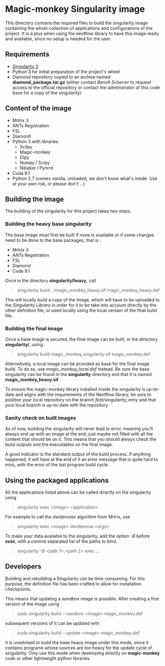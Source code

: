 # Magic-monkey Singularity image

This directory contains the required files to build the singularity image 
containing the whole collection of applications and configurations of the 
project. It is a plus when using the nextflow library to have this image 
ready and available, since no setup is needed for the user.

## Requirements

- [Singularity 3](https://sylabs.io/guides/3.0/user-guide/installation.html)
- Python 3 for initial preparation of the project's wheel
- Diamond repository copied to an archive named **diamond_package.tar.gz** 
  (either contact *Benoît Scherrer* to request access to the official 
  repository or contact the administrator of this code base for a copy of the 
  singularity)

## Content of the image

- Mrtrix 3
- ANTs Registration
- FSL
- Diamond
- Python 3 with libraries
    - Scilpy
    - Magic-monkey
    - Dipy
    - Numpy / Scipy
    - Nibabel / Pynrrd
- Cuda 9.1
- Python 2.7 (comes vanilla, unloaded, we don't know what's inside. Use at your own risk, or please don't ...)

## Building the image

The building of the singularity for this project takes two steps.

### Building the heavy base singularity

The base image must first be built if none is available or if some changes 
need to be done to the base packages, that is :

- Mrtrix 3
- ANTs Registration
- FSL
- Diamond
- Cuda 9.1

Once in the directory **singularity/heavy**, call

> singularity build ../magic_monkey_heavy.sif magic_monkey_heavy.def

This will locally build a copy of the image, which will have to be 
uploaded to the *Singularity Library* in order for it to be take into 
account directly by the other definition file, or used locally using the 
local version of the final build file.

### Building the final image

Once a base image is secured, the final image can be built, in the 
directory **singularity/**, using :

> singularity build magic_monkey_singularity.sif magic_monkey.def

Alternatively, a local image can be provided as base for the final image 
build. To do so, use *magic_monkey_local.def* instead. Be sure the base 
singularity can be found in the **singularity** directory and that it is 
named **magic_monkey_heavy.sif**

To ensure the magic-monkey library installed inside the singularity is 
up-to-date and aligns with the requirements of the Nextflow library, be 
sure to position your local repository on the branch *feat/singularity_mmy* 
and that your local branch is up-to-date with the repository.

### Sanity check on built images

As of now, building the singularity will never lead to error, meaning you'll 
always end up with an image at the end, just maybe not filled with all the 
content that should be on it. This means that you should always check the 
build outputs and the executables on the final image.

A good indicator is the standard output of the build process. If anything 
happened, it will have at the end of it an error message that is quite hard 
to miss, with the error of the last program build cycle.

## Using the packaged applications

All the applications listed above can be called directly on the singularity 
using

> singularity exec \<image> \<application>

For example to call the *dwidenoise* algorithm from Mrtrix, use

> singularity exec \<image> dwidenoise \<args>

To make your data available to the singularity, add the option *-B* before
**exec**, with a comma separated list of the paths to bind.

> singularity -B \<path 1>,\<path 2> exec ...

## Developers

Building and rebuilding a Singularity can be time consuming. For this purpose, 
the definition file has been crafted to allow for installation checkpoints.

This means that updating a *sandbox* image is possible. After creating a first 
version of the image using

> sudo singularity build --sandbox \<image> magic_monkey.def

subsequent versions of it can be updated with

> sudo singularity build --update \<image> magic_monkey.def

It is unadvised to build the base heavy image under this mode, since it contains 
programs whose sources are too heavy for the update cycle of singularity. Only 
use this mode when developing directly on **magic-monkey** code or other 
lightweight python libraries.
